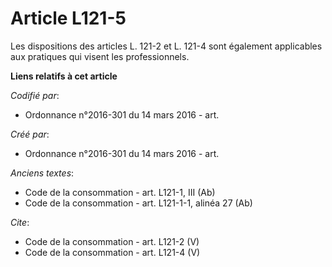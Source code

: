 # Article L121-5

Les dispositions des articles L. 121-2 et L. 121-4 sont également applicables aux pratiques qui visent les professionnels.

**Liens relatifs à cet article**

_Codifié par_:

  - Ordonnance n°2016-301 du 14 mars 2016 - art.

_Créé par_:

  - Ordonnance n°2016-301 du 14 mars 2016 - art.

_Anciens textes_:

  - Code de la consommation - art. L121-1, III (Ab)
  - Code de la consommation - art. L121-1-1, alinéa 27 (Ab)

_Cite_:

  - Code de la consommation - art. L121-2 (V)
  - Code de la consommation - art. L121-4 (V)
